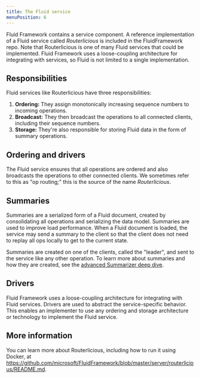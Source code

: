 ```yaml
---
title: The Fluid service
menuPosition: 6
---
```


Fluid Framework contains a service component. A reference implementation of a Fluid service called _Routerlicious_ is
included in the FluidFramework repo. Note that Routerlicious is one of many Fluid services that could be implemented.
Fluid Framework uses a loose-coupling architecture for integrating with services, so Fluid is not limited to a single
implementation.


## Responsibilities

Fluid services like Routerlicious have three responsibilities:

1. **Ordering:** They assign monotonically increasing sequence numbers to incoming operations.
1. **Broadcast:** They then broadcast the operations to all connected clients, including their sequence numbers.
1. **Storage:** They're also responsible for storing Fluid data in the form of summary operations.


## Ordering and drivers

The Fluid service ensures that all operations are ordered and also broadcasts the operations to other connected clients.
We sometimes refer to this as "op routing;" this is the source of the name _Routerlicious_.


## Summaries

Summaries are a serialized form of a Fluid document, created by consolidating all operations and serializing the data
model. Summaries are used to improve load performance. When a Fluid document is loaded, the service may send a summary to
the client so that the client does not need to replay all ops locally to get to the current state.

Summaries are created on one of the clients, called the "leader", and sent to the service like any other operation. To learn more about summaries and
how they are created, see the [advanced Summarizer deep dive](../advanced/summarizer.md).


## Drivers

Fluid Framework uses a loose-coupling architecture for integrating with Fluid services. Drivers are used to abstract the
service-specific behavior. This enables an implementer to use any ordering and storage architecture or technology to
implement the Fluid service.


## More information

You can learn more about Routerlicious, including how to run it using Docker, at
<https://github.com/microsoft/FluidFramework/blob/master/server/routerlicious/README.md>.
